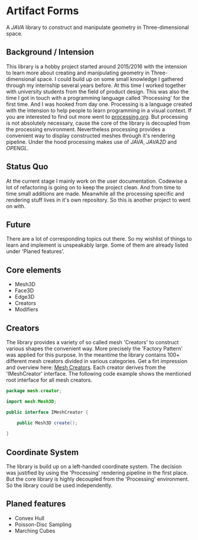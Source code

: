 # Artifact Forms
A *JAVA* library to construct and manipulate geometry in Three-dimensional space.

## Background / Intension
This library is a hobby project started around 2015/2016 with the intension to learn more about
creating and manipulating geometry in Three-dimensional space. 
I could build up on some small knowledge I gathered through my internship several years before.
At this time I worked together with university students from the field of product design.
This was also the time I got in touch with a programming language called 'Processing' for the first time. And I was hooked from day one.
Processing is a language created with the intension to help people to learn programming in a visual context.
If you are interested to find out more went to 
[processing.org](https://processing.org). But processing is not absolutely necessary, cause the core of the library is decoupled from the processing
environment. Nevertheless processing provides a convenient way to display constructed meshes through it's rendering pipeline. Under the hood processing makes use of *JAVA*, *JAVA2D* and *OPENGL*.

## Status Quo
At the current stage I mainly work on the user documentation. Codewise a lot of refactoring is going on to keep the project clean. And from time to time small additions are made. Meanwhile all the processing specific and rendering stuff lives in it's own repository. So this is another project to went on with.

## Future
There are a lot of corresponding topics out there. So my wishlist of things to learn and implement is unspeakably large.
Some of them are already listed under 'Planed features'.

## Core elements
* Mesh3D
* Face3D
* Edge3D
* Creators
* Modifiers

## Creators
The library provides a variety of so called mesh 'Creators' to construct various shapes the convenient way.
More precisely the 'Factory Pattern' was applied for this purpose.
In the meantime the library contains 100+ different mesh creators divided in various categories.
Get a firt impression and overview here: [Mesh Creators](https://github.com/ArtifactForms/MeshLibCoreClean2022/blob/master/MeshLibCoreClean2022/documentation/documentation.md).
Each creator derives from the 'IMeshCreator' interface. The following code example shows the mentioned root interface for all mesh creators. 

```java
package mesh.creator;

import mesh.Mesh3D;

public interface IMeshCreator {

	public Mesh3D create();
	
}

```
## Coordinate System
The library is build up on a left-handed coordinate system.
The decision was justified by using the 'Processing' rendering pipeline in the first place.
But the core library is highly decoupled from the 'Processing' environment.
So the library could be used independently.

## Planed features
* Convex Hull
* Poisson-Disc Sampling
* Marching Cubes
